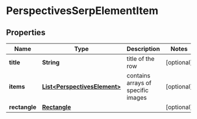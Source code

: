 

# PerspectivesSerpElementItem


## Properties

| Name | Type | Description | Notes |
|------------ | ------------- | ------------- | -------------|
|**title** | **String** | title of the row |  [optional] |
|**items** | [**List&lt;PerspectivesElement&gt;**](PerspectivesElement.md) | contains arrays of specific images |  [optional] |
|**rectangle** | [**Rectangle**](Rectangle.md) |  |  [optional] |



